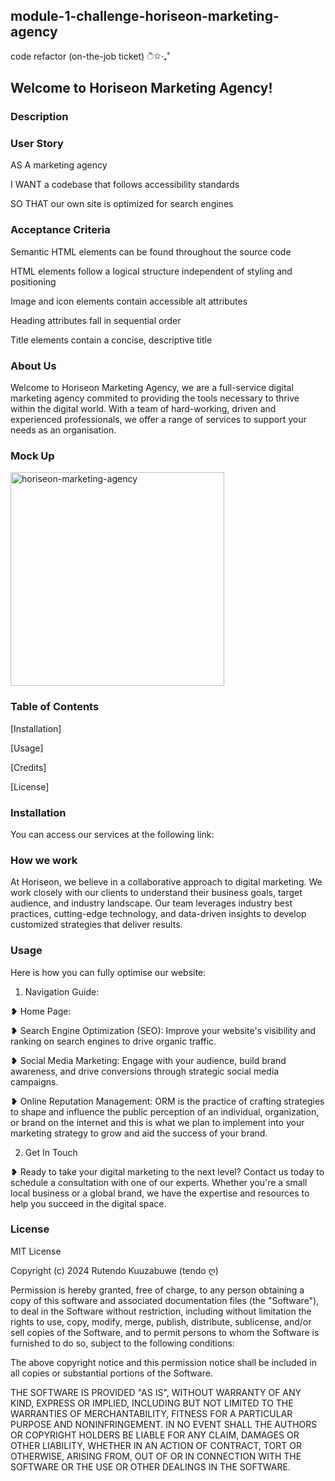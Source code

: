 ## module-1-challenge-horiseon-marketing-agency ##
code refactor (on-the-job ticket) ੈ✩‧₊˚

## Welcome to Horiseon Marketing Agency! ##


### Description ###


### User Story ###

AS A marketing agency

I WANT a codebase that follows accessibility standards

SO THAT our own site is optimized for search engines


### Acceptance Criteria ###

Semantic HTML elements can be found throughout the source code

HTML elements follow a logical structure independent of styling and positioning

Image and icon elements contain accessible alt attributes

Heading attributes fall in sequential order

Title elements contain a concise, descriptive title


### About Us ###

Welcome to Horiseon Marketing Agency, we are a full-service digital marketing agency commited to providing the tools necessary to thrive within the digital world. With a team of hard-working, driven and experienced professionals, we offer a range of services to support your needs as an organisation. 

### Mock Up ###

<img width="342" alt="horiseon-marketing-agency" src="https://github.com/texndo/module-1-challenge-horiseon-marketing-agency/assets/151543445/c9aa2d84-e4fb-4b31-9c19-4172bc626a8a">

### Table of Contents ###

[Installation] 

[Usage]

[Credits]

[License]


### Installation ###

You can access our services at the following link:



### How we work ###

At Horiseon, we believe in a collaborative approach to digital marketing. We work closely with our clients to understand their business goals, target audience, and industry landscape. Our team leverages industry best practices, cutting-edge technology, and data-driven insights to develop customized strategies that deliver results.


### Usage ###

Here is how you can fully optimise our website: 

1. Navigation Guide:

❥   Home Page: 

❥ Search Engine Optimization (SEO): Improve your website's visibility and ranking on search engines to drive organic traffic.

❥ Social Media Marketing: Engage with your audience, build brand awareness, and drive conversions through strategic social media campaigns.

❥ Online Reputation Management: ORM is the practice of crafting strategies to shape and influence the public perception of an individual, organization, or brand on the internet and this is what we plan to implement into your marketing strategy to grow and aid the success of your brand.  

2. Get In Touch

❥ Ready to take your digital marketing to the next level? Contact us today to schedule a consultation with one of our experts. Whether you're a small local business or a global brand, we have the expertise and resources to help you succeed in the digital space.


### License ###


MIT License

Copyright (c) 2024 Rutendo Kuuzabuwe (tendo ღ)

Permission is hereby granted, free of charge, to any person obtaining a copy
of this software and associated documentation files (the "Software"), to deal
in the Software without restriction, including without limitation the rights
to use, copy, modify, merge, publish, distribute, sublicense, and/or sell
copies of the Software, and to permit persons to whom the Software is
furnished to do so, subject to the following conditions:

The above copyright notice and this permission notice shall be included in all
copies or substantial portions of the Software.

THE SOFTWARE IS PROVIDED "AS IS", WITHOUT WARRANTY OF ANY KIND, EXPRESS OR
IMPLIED, INCLUDING BUT NOT LIMITED TO THE WARRANTIES OF MERCHANTABILITY,
FITNESS FOR A PARTICULAR PURPOSE AND NONINFRINGEMENT. IN NO EVENT SHALL THE
AUTHORS OR COPYRIGHT HOLDERS BE LIABLE FOR ANY CLAIM, DAMAGES OR OTHER
LIABILITY, WHETHER IN AN ACTION OF CONTRACT, TORT OR OTHERWISE, ARISING FROM,
OUT OF OR IN CONNECTION WITH THE SOFTWARE OR THE USE OR OTHER DEALINGS IN THE
SOFTWARE.
